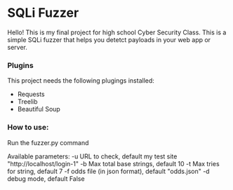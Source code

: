 # SQLi Fuzzer

Hello! This is my final project for high school Cyber Security Class.
This is a simple SQLi fuzzer that helps you detetct payloads in your web app or server.

### Plugins
This project needs the following plugings installed:
* Requests
* Treelib
* Beautiful Soup


### How to use:
Run the fuzzer.py command

Available parameters:
    -u URL to check, default my test site "http://localhost/login-1"
    -b Max total base strings, default 10
    -t Max tries for string, default 7
    -f odds file (in json format), default "odds.json"
    -d debug mode, default False
